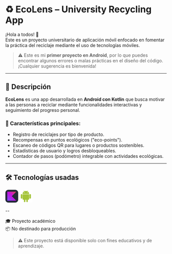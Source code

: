 # ♻️ EcoLens – University Recycling App

¡Hola a todos! 👋  
Este es un proyecto universitario de aplicación móvil enfocado en fomentar la práctica del reciclaje mediante el uso de tecnologías móviles.

> ⚠️ Este es mi **primer proyecto en Android**, por lo que puedes encontrar algunos errores o malas prácticas en el diseño del código. ¡Cualquier sugerencia es bienvenida!

---

## 📱 Descripción

**EcoLens** es una app desarrollada en **Android con Kotlin** que busca motivar a las personas a reciclar mediante funcionalidades interactivas y seguimiento del progreso personal.

### 🧩 Características principales:

- Registro de reciclajes por tipo de producto.
- Recompensas en puntos ecológicos ("eco-points").
- Escaneo de códigos QR para lugares o productos sostenibles.
- Estadísticas de usuario y logros desbloqueables.
- Contador de pasos (podómetro) integrable con actividades ecológicas.

---

## 🛠️ Tecnologías usadas

<p align="left">
  <img src="https://raw.githubusercontent.com/tandpfun/skill-icons/refs/heads/main/icons/Kotlin-Dark.svg" width="40" height="40" />
  <img src="https://raw.githubusercontent.com/devicons/devicon/master/icons/android/android-original.svg" width="40" height="40" />
</p>

--

🎓 Proyecto académico  
📦 No destinado para producción
> ⚠️ Este proyecto está disponible solo con fines educativos y de aprendizaje.
